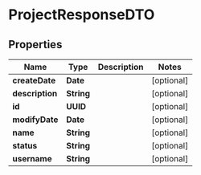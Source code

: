

# ProjectResponseDTO


## Properties

| Name | Type | Description | Notes |
|------------ | ------------- | ------------- | -------------|
|**createDate** | **Date** |  |  [optional] |
|**description** | **String** |  |  [optional] |
|**id** | **UUID** |  |  [optional] |
|**modifyDate** | **Date** |  |  [optional] |
|**name** | **String** |  |  [optional] |
|**status** | **String** |  |  [optional] |
|**username** | **String** |  |  [optional] |



